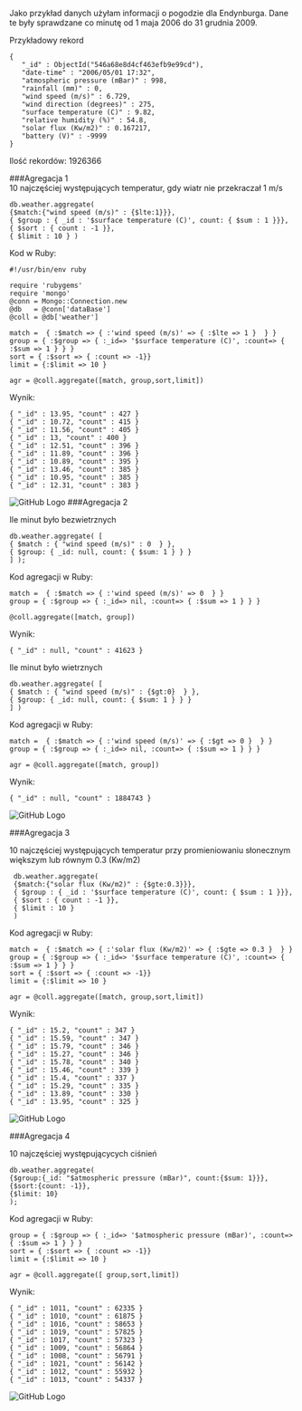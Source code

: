  Jako przykład danych użyłam informacji o pogodzie dla Endynburga. Dane te były sprawdzane co minutę od 1 maja 2006 do 31 grudnia 2009.    
 
 Przykładowy rekord  
 ```
 {
	"_id" : ObjectId("546a68e8d4cf463efb9e99cd"),
	"date-time" : "2006/05/01 17:32",
	"atmospheric pressure (mBar)" : 998,
	"rainfall (mm)" : 0,
	"wind speed (m/s)" : 6.729,
	"wind direction (degrees)" : 275,
	"surface temperature (C)" : 9.82,
	"relative humidity (%)" : 54.8,
	"solar flux (Kw/m2)" : 0.167217,
	"battery (V)" : -9999
}
````
Ilość rekordów: 1926366  


###Agregacja 1  
10 najczęściej występujących temperatur, gdy wiatr nie przekraczał 1 m/s
````
db.weather.aggregate(    
{$match:{"wind speed (m/s)" : {$lte:1}}},   
{ $group : { _id : '$surface temperature (C)', count: { $sum : 1 }}},     
{ $sort : { count : -1 }},     
{ $limit : 10 } )

````
Kod w Ruby:
````
#!/usr/bin/env ruby  

require 'rubygems'
require 'mongo'
@conn = Mongo::Connection.new
@db   = @conn['dataBase']
@coll = @db['weather']    

match =  { :$match => { :'wind speed (m/s)' => { :$lte => 1 }  } }
group = { :$group => { :_id=> '$surface temperature (C)', :count=> { :$sum => 1 } } } 
sort = { :$sort => { :count => -1}}  
limit = {:$limit => 10 }    

agr = @coll.aggregate([match, group,sort,limit])

````
Wynik:
````
{ "_id" : 13.95, "count" : 427 }  
{ "_id" : 10.72, "count" : 415 }  
{ "_id" : 11.56, "count" : 405 }  
{ "_id" : 13, "count" : 400 }  
{ "_id" : 12.51, "count" : 396 }  
{ "_id" : 11.89, "count" : 396 }  
{ "_id" : 10.89, "count" : 395 }  
{ "_id" : 13.46, "count" : 385 }  
{ "_id" : 10.95, "count" : 385 }  
{ "_id" : 12.31, "count" : 383 }  
````
  
  
![GitHub Logo](/images/wykres1.png)
###Agregacja 2  

Ile minut było bezwietrznych
````
db.weather.aggregate( [   
{ $match : { "wind speed (m/s)" : 0  } },   
{ $group: { _id: null, count: { $sum: 1 } } }   
] );
````
Kod agregacji w Ruby: 
````
match =  { :$match => { :'wind speed (m/s)' => 0  } }  
group = { :$group => { :_id=> nil, :count=> { :$sum => 1 } } }    

@coll.aggregate([match, group])
````

Wynik:
```
{ "_id" : null, "count" : 41623 }
```
Ile minut było wietrznych
````
db.weather.aggregate( [   
{ $match : { "wind speed (m/s)" : {$gt:0}  } },   
{ $group: { _id: null, count: { $sum: 1 } } }   
] )
````
Kod agregacji w Ruby:
````
match =  { :$match => { :'wind speed (m/s)' => { :$gt => 0 }  } }  
group = { :$group => { :_id=> nil, :count=> { :$sum => 1 } } }    

agr = @coll.aggregate([match, group])

````

Wynik:
````
{ "_id" : null, "count" : 1884743 }
````
![GitHub Logo](/images/wykres2.png)  

###Agregacja 3  

10 najczęściej występujących temperatur przy promieniowaniu słonecznym większym lub równym 0.3 (Kw/m2)
```
 db.weather.aggregate(    
 {$match:{"solar flux (Kw/m2)" : {$gte:0.3}}},   
 { $group : { _id : '$surface temperature (C)', count: { $sum : 1 }}},     
 { $sort : { count : -1 }},     
 { $limit : 10 }   
 )
 ```
 Kod agregacji w Ruby:
 ````
match =  { :$match => { :'solar flux (Kw/m2)' => { :$gte => 0.3 }  } }  
group = { :$group => { :_id=> '$surface temperature (C)', :count=> { :$sum => 1 } } }  
sort = { :$sort => { :count => -1}}  
limit = {:$limit => 10 }    

agr = @coll.aggregate([match, group,sort,limit])

 ````
 
 Wynik:
 ````
{ "_id" : 15.2, "count" : 347 }  
{ "_id" : 15.59, "count" : 347 }  
{ "_id" : 15.79, "count" : 346 }  
{ "_id" : 15.27, "count" : 346 }  
{ "_id" : 15.78, "count" : 340 }  
{ "_id" : 15.46, "count" : 339 }  
{ "_id" : 15.4, "count" : 337 }  
{ "_id" : 15.29, "count" : 335 }  
{ "_id" : 13.89, "count" : 330 }  
{ "_id" : 13.95, "count" : 325 }
````
  
  ![GitHub Logo](/images/wykres3.png)  
  
###Agregacja 4  

10 najczęściej występującycych ciśnień
````
db.weather.aggregate(  
{$group:{_id: "$atmospheric pressure (mBar)", count:{$sum: 1}}},  
{$sort:{count: -1}},  
{$limit: 10}  
);
````
Kod agregacji w Ruby:
````
group = { :$group => { :_id=> '$atmospheric pressure (mBar)', :count=> { :$sum => 1 } } }  
sort = { :$sort => { :count => -1}}  
limit = {:$limit => 10 }    

agr = @coll.aggregate([ group,sort,limit])  
````

Wynik:
````
{ "_id" : 1011, "count" : 62335 }  
{ "_id" : 1010, "count" : 61875 }  
{ "_id" : 1016, "count" : 58653 }  
{ "_id" : 1019, "count" : 57825 }  
{ "_id" : 1017, "count" : 57323 }  
{ "_id" : 1009, "count" : 56864 }  
{ "_id" : 1008, "count" : 56791 }  
{ "_id" : 1021, "count" : 56142 }  
{ "_id" : 1012, "count" : 55932 }  
{ "_id" : 1013, "count" : 54337 }  
````

![GitHub Logo](/images/wykres4.png)


